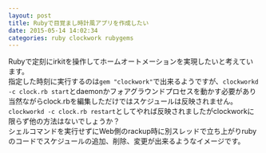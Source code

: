 ```yaml
---
layout: post
title: Rubyで目覚まし時計風アプリを作成したい
date: 2015-05-14 14:02:34
categories: ruby clockwork rubygems
---
```

<!-- {% raw %} -->
<p>Rubyで定刻にirkitを操作してホームオートメーションを実現したいと考えています。<br>
指定した時刻に実行するのは<code>gem "clockwork"</code>で出来るようですが、<code>clockworkd -c clock.rb start</code>とdaemonかフォアグラウンドプロセスを動かす必要があり当然ながらclock.rbを編集しただけではスケジュールは反映されません。<br>
<code>clockworkd -c clock.rb restart</code>としてやれば反映されましたがclockworkに限らず他の方法はないでしょうか？<br>
シェルコマンドを実行せずにWeb側のrackup時に別スレッドで立ち上がりrubyのコードでスケジュールの追加、削除、変更が出来るようなイメージです。</p>
<!-- {% endraw %} -->
